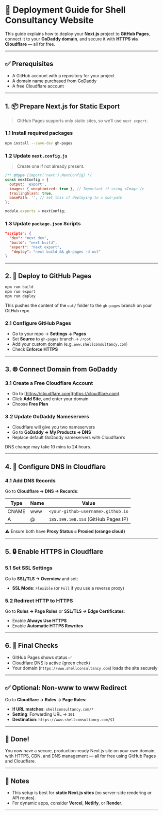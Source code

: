 # 🚀 Deployment Guide for Shell Consultancy Website

This guide explains how to deploy your **Next.js** project to **GitHub Pages**, connect it to your **GoDaddy domain**, and secure it with **HTTPS via Cloudflare** — all for free.

---

## ✅ Prerequisites

- A GitHub account with a repository for your project
- A domain name purchased from GoDaddy
- A free Cloudflare account

---

## 1. 📦 Prepare Next.js for Static Export

> GitHub Pages supports only static sites, so we’ll use `next export`.

### 1.1 Install required packages

```bash
npm install --save-dev gh-pages
````

### 1.2 Update `next.config.js`

> Create one if not already present.

```js
/** @type {import('next').NextConfig} */
const nextConfig = {
  output: 'export',
  images: { unoptimized: true }, // Important if using <Image />
  trailingSlash: true,
  basePath: '', // set this if deploying to a sub-path
};

module.exports = nextConfig;
```

### 1.3 Update `package.json` Scripts

```json
"scripts": {
  "dev": "next dev",
  "build": "next build",
  "export": "next export",
   "deploy": "next build && gh-pages -d out"
}
```

---

## 2. 🚀 Deploy to GitHub Pages

```bash
npm run build
npm run export
npm run deploy
```

This pushes the content of the `out/` folder to the `gh-pages` branch on your GitHub repo.

### 2.1 Configure GitHub Pages

* Go to your repo → **Settings → Pages**
* Set **Source** to `gh-pages` branch → `/root`
* Add your custom domain (e.g. `www.shellconsultancy.com`)
* Check **Enforce HTTPS**

---

## 3. 🌐 Connect Domain from GoDaddy

### 3.1 Create a Free Cloudflare Account

* Go to [https://cloudflare.com](https://cloudflare.com)
* Click **Add Site**, and enter your domain
* Choose **Free Plan**

### 3.2 Update GoDaddy Nameservers

* Cloudflare will give you two nameservers
* Go to **GoDaddy → My Products → DNS**
* Replace default GoDaddy nameservers with Cloudflare’s

DNS change may take 10 mins to 24 hours.

---

## 4. 🔧 Configure DNS in Cloudflare

### 4.1 Add DNS Records

Go to **Cloudflare → DNS → Records**:

| Type  | Name | Value                               |
| ----- | ---- | ----------------------------------- |
| CNAME | www  | `<your-github-username>.github.io`  |
| A     | @    | `185.199.108.153` (GitHub Pages IP) |

⚠️ Ensure both have **Proxy Status = Proxied (orange cloud)**

---

## 5. 🔒 Enable HTTPS in Cloudflare

### 5.1 Set SSL Settings

Go to **SSL/TLS → Overview** and set:

* **SSL Mode**: `Flexible` (or `Full` if you use a reverse proxy)

### 5.2 Redirect HTTP to HTTPS

Go to **Rules → Page Rules** or **SSL/TLS → Edge Certificates**:

* Enable **Always Use HTTPS**
* Enable **Automatic HTTPS Rewrites**

---

## 6. 🔁 Final Checks

* GitHub Pages shows status ✅
* Cloudflare DNS is active (green check)
* Your domain (`https://www.shellconsultancy.com`) loads the site securely

---

## ✅ Optional: Non-www to www Redirect

Go to **Cloudflare → Rules → Page Rules**:

* **If URL matches**: `shellconsultancy.com/*`
* **Setting**: Forwarding URL → `301`
* **Destination**: `https://www.shellconsultancy.com/$1`

---

## 🎉 Done!

You now have a secure, production-ready Next.js site on your own domain, with HTTPS, CDN, and DNS management — all for free using GitHub Pages and Cloudflare.

---

## 📌 Notes

* This setup is best for **static Next.js sites** (no server-side rendering or API routes).
* For dynamic apps, consider **Vercel**, **Netlify**, or **Render**.

---


